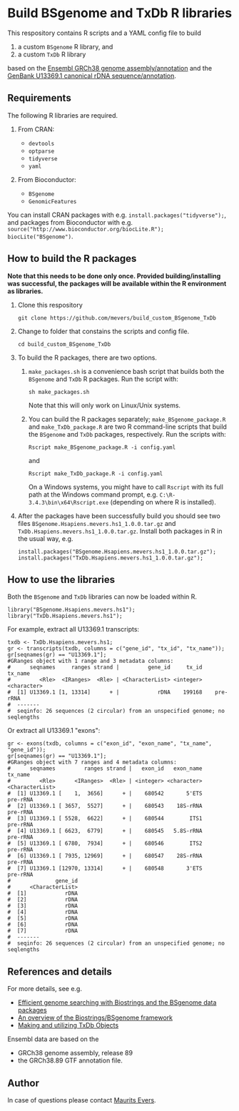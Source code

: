 # Build BSgenome and TxDb R libraries

This respository contains R scripts and a YAML config file to build

1. a custom `BSgenome` R library, and
2. a custom `TxDb` R library

based on the [Ensembl GRCh38 genome assembly/annotation](ftp://ftp.ensembl.org/pub/release-89) and the [GenBank U13369.1 canonical rDNA sequence/annotation](https://www.ncbi.nlm.nih.gov/nuccore/555853).


## Requirements

The following R libraries are required.

1. From CRAN:

    * `devtools`
    * `optparse`
    * `tidyverse`
    * `yaml`

2. From Bioconductor:

    * `BSgenome`
    * `GenomicFeatures`


You can install CRAN packages with e.g. `install.packages("tidyverse");`, and packages from Bioconductor with e.g. `source("http://www.bioconductor.org/biocLite.R"); biocLite("BSgenome")`.


## How to build the R packages

**Note that this needs to be done only once. Provided building/installing was successful, the packages will be available within the R environment as libraries.**

1. Clone this respository

    ```
    git clone https://github.com/mevers/build_custom_BSgenome_TxDb
    ```

2. Change to folder that constains the scripts and config file.

    ```
    cd build_custom_BSgenome_TxDb
    ```

3. To build the R packages, there are two options.

    1. `make_packages.sh` is a convenience bash script that builds both the `BSgenome` and `TxDb` R packages. Run the script with:

        ```
        sh make_packages.sh
        ```

        Note that this will only work on Linux/Unix systems.

    2. You can build the R packages separately; `make_BSgenome_package.R` and `make_TxDb_package.R` are two R command-line scripts that build the `BSgenome` and `TxDb` packages, respectively. Run the scripts with:

        ```
        Rscript make_BSgenome_package.R -i config.yaml
        ```

        and

        ```
        Rscript make_TxDb_package.R -i config.yaml
        ```

        On a Windows systems, you might have to call `Rscript` with its full path at the Windows command prompt, e.g. `C:\R-3.4.3\bin\x64\Rscript.exe` (depending on where R is installed).

4. After the packages have been successfully build you should see two files `BSgenome.Hsapiens.mevers.hs1_1.0.0.tar.gz` and `TxDb.Hsapiens.mevers.hs1_1.0.0.tar.gz`. Install both packages in R in the usual way, e.g.

    ```
    install.packages("BSgenome.Hsapiens.mevers.hs1_1.0.0.tar.gz");
    install.packages("TxDb.Hsapiens.mevers.hs1_1.0.0.tar.gz");
    ```


## How to use the libraries

Both the `BSgenome` and `TxDb` libraries can now be loaded within R.

```
library("BSgenome.Hsapiens.mevers.hs1");
library("TxDb.Hsapiens.mevers.hs1");
```

For example, extract all U13369.1 transcripts:

```
txdb <- TxDb.Hsapiens.mevers.hs1;
gr <- transcripts(txdb, columns = c("gene_id", "tx_id", "tx_name"));
gr[seqnames(gr) == "U13369.1"];
#GRanges object with 1 range and 3 metadata columns:
#      seqnames     ranges strand |         gene_id     tx_id     tx_name
#         <Rle>  <IRanges>  <Rle> | <CharacterList> <integer> <character>
#  [1] U13369.1 [1, 13314]      + |            rDNA    199168    pre-rRNA
#  -------
#  seqinfo: 26 sequences (2 circular) from an unspecified genome; no seqlengths    
```

Or extract all U13369.1 "exons":

```
gr <- exons(txdb, columns = c("exon_id", "exon_name", "tx_name", "gene_id"));
gr[seqnames(gr) == "U13369.1"];
#GRanges object with 7 ranges and 4 metadata columns:
#      seqnames         ranges strand |   exon_id   exon_name         tx_name
#         <Rle>      <IRanges>  <Rle> | <integer> <character> <CharacterList>
#  [1] U13369.1 [    1,  3656]      + |    680542       5'ETS        pre-rRNA
#  [2] U13369.1 [ 3657,  5527]      + |    680543    18S-rRNA        pre-rRNA
#  [3] U13369.1 [ 5528,  6622]      + |    680544        ITS1        pre-rRNA
#  [4] U13369.1 [ 6623,  6779]      + |    680545   5.8S-rRNA        pre-rRNA
#  [5] U13369.1 [ 6780,  7934]      + |    680546        ITS2        pre-rRNA
#  [6] U13369.1 [ 7935, 12969]      + |    680547    28S-rRNA        pre-rRNA
#  [7] U13369.1 [12970, 13314]      + |    680548       3'ETS        pre-rRNA
#              gene_id
#      <CharacterList>
#  [1]            rDNA
#  [2]            rDNA
#  [3]            rDNA
#  [4]            rDNA
#  [5]            rDNA
#  [6]            rDNA
#  [7]            rDNA
#  -------
#  seqinfo: 26 sequences (2 circular) from an unspecified genome; no seqlengths
```


## References and details

For more details, see e.g.
* [Efficient genome searching with Biostrings and the BSgenome data packages](https://bioconductor.org/packages/release/bioc/vignettes/BSgenome/inst/doc/GenomeSearching.pdf)
* [An overview of the Biostrings/BSgenome framework](https://www.bioconductor.org/help/course-materials/2011/BioC2011/LabStuff/BiostringsBSgenomeOverview.pdf)
* [Making and utilizing TxDb Objects](https://bioconductor.org/packages/devel/bioc/vignettes/GenomicFeatures/inst/doc/GenomicFeatures.pdf)

Ensembl data are based on the

* GRCh38 genome assembly, release 89
* the GRCh38.89 GTF annotation file.


## Author

In case of questions please contact [Maurits Evers](mailto:maurits.evers@anu.edu.au).
